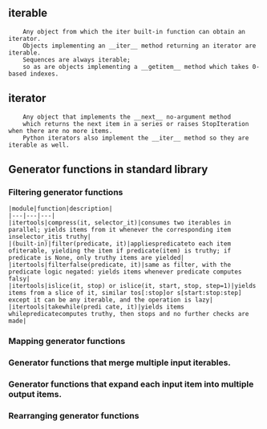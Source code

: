## iterable

```
    Any object from which the iter built-in function can obtain an iterator.
    Objects implementing an __iter__ method returning an iterator are iterable.
    Sequences are always iterable;
    so as are objects implementing a __getitem__ method which takes 0-based indexes.
```

## iterator

```
    Any object that implements the __next__ no-argument method
    which returns the next item in a series or raises StopIteration when there are no more items.
    Python iterators also implement the __iter__ method so they are iterable as well.
```

## Generator functions in standard library

### Filtering generator functions

    |module|function|description|
    |---|---|---|
    |itertools|compress(it, selector_it)|consumes two iterables in parallel; yields items from it whenever the corresponding item inselector_itis truthy|
    |(built-in)|filter(predicate, it)|appliespredicateto each item ofiterable, yielding the item if predicate(item) is truthy; if predicate is None, only truthy items are yielded|
    |itertools|filterfalse(predicate, it)|same as filter, with the predicate logic negated: yields items whenever predicate computes falsy|
    |itertools|islice(it, stop) or islice(it, start, stop, step=1)|yields items from a slice of it, similar tos[:stop]or s[start:stop:step] except it can be any iterable, and the operation is lazy|
    |itertools|takewhile(predi cate, it)|yields items whilepredicatecomputes truthy, then stops and no further checks are made|

### Mapping generator functions

### Generator functions that merge multiple input iterables.

### Generator functions that expand each input item into multiple output items.

### Rearranging generator functions
